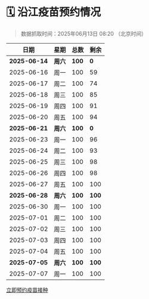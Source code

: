# 🗓️ 沿江疫苗预约情况

> 数据抓取时间：2025年06月13日 08:20 （北京时间）

| 日期 | 星期 | 总数 | 剩余 |
|------|------|------|------|
| **2025-06-14** | **周六** | **100** | **0** |
| 2025-06-16 | 周一 | 100 | 59 |
| 2025-06-17 | 周二 | 100 | 74 |
| 2025-06-18 | 周三 | 100 | 85 |
| 2025-06-19 | 周四 | 100 | 91 |
| 2025-06-20 | 周五 | 100 | 94 |
| **2025-06-21** | **周六** | **100** | **0** |
| 2025-06-23 | 周一 | 100 | 96 |
| 2025-06-24 | 周二 | 100 | 93 |
| 2025-06-25 | 周三 | 100 | 98 |
| 2025-06-26 | 周四 | 100 | 98 |
| 2025-06-27 | 周五 | 100 | 100 |
| **2025-06-28** | **周六** | **100** | **100** |
| 2025-06-30 | 周一 | 100 | 100 |
| 2025-07-01 | 周二 | 100 | 100 |
| 2025-07-02 | 周三 | 100 | 100 |
| 2025-07-03 | 周四 | 100 | 100 |
| 2025-07-04 | 周五 | 100 | 100 |
| **2025-07-05** | **周六** | **100** | **100** |
| 2025-07-07 | 周一 | 100 | 100 |


<div class="button-container">
<a class="btn" href="http://yfzweb.ishequ.net/#/login" target="_blank">立即预约疫苗接种</a>
</div>
